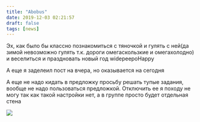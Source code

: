 ```yaml
---
title: "Abobus"
date: 2019-12-03 02:21:57
draft: false
tags: [news]
---
```


Эх, как было бы классно познакомиться с тяночкой и гулять с ней(да зимой невозможно гулять т.к. дороги омегаскользкие и омегахолодно) и веселиться и праздновать новый год widepeepoHappy

А еще я заделеил пост на вчера, но оказывается на сегодня

А еще не надо кидать в предложку просьбу решать тупые задания, вообще не надо пользоваться предложкой. Отключить ее я походу не могу так как такой настройки нет, а в группе просто будет отдельная стена

![](https://sun9-45.userapi.com/impg/c857620/v857620102/113c9e/y_rTnpsPY44.jpg?size=618x929&quality=96&sign=86a53f3d927aed6a31c273db07a59d9e&c_uniq_tag=0dToXrz68uPy4SysuJoet2cyYWeBWvZaEYUB8xqQSTY&type=album)
